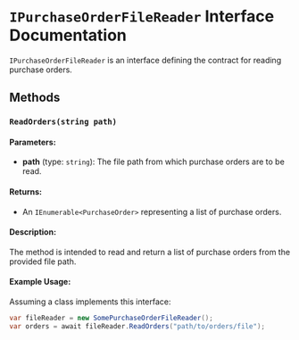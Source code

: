 # `IPurchaseOrderFileReader` Interface Documentation

`IPurchaseOrderFileReader` is an interface defining the contract for reading purchase orders.

## Methods

### `ReadOrders(string path)`

#### Parameters:

- **path** (type: `string`): The file path from which purchase orders are to be read.

#### Returns:

- An `IEnumerable<PurchaseOrder>` representing a list of purchase orders.

#### Description:

The method is intended to read and return a list of purchase orders from the provided file path.

#### Example Usage:

Assuming a class implements this interface:

```csharp
var fileReader = new SomePurchaseOrderFileReader();
var orders = await fileReader.ReadOrders("path/to/orders/file");
